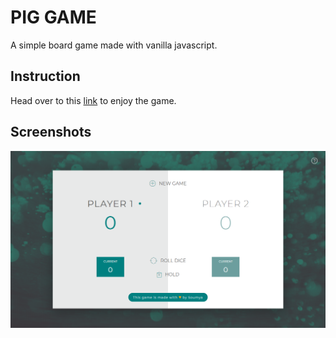 # PIG GAME

A simple board game made with vanilla javascript.

## Instruction

Head over to this [link](Soumya-Dey.github.io) to enjoy the game.

## Screenshots

<img src="Screenshot.png" width="600px">
